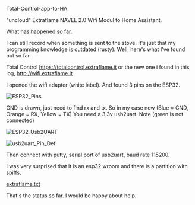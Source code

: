 Total-Control-app-to-HA

"uncloud" Extraflame NAVEL 2.0 Wifi Modul to Home Assistant.

What has happened so far.

I can still record when something is sent to the stove.
It's just that my programming knowledge is outdated (rusty).
Well, here's what I've found out so far.


Total Control
https://totalcontrol.extraflame.it
or the new one i found in this log,
http://wifi.extraflame.it

I opened the wifi adapter (white label).
And found 3 pins on the ESP32.

![ESP32_Pins](https://github.com/jeng37/Total-Control-app-to-HA/assets/12857791/8f61cc9c-6878-4c8d-9441-ce4cbc64a04e)

GND is drawn, just need to find rx and tx.
So in my case now (Blue = GND, Orange = RX, Yellow = TX)
You need a 3.3v usb2uart.
Note (green is not connected)

![ESP32_Usb2UART](https://github.com/jeng37/Total-Control-app-to-HA/assets/12857791/95634655-ef08-4f44-b724-3371b0c79307)

![usb2uart_Pin_Def](https://github.com/jeng37/Total-Control-app-to-HA/assets/12857791/fa2f1ced-ec19-4db5-8c58-adb0dc21e0f7)

Then connect with putty, serial port of usb2uart, baud rate 115200.

I was very surprised that it is an esp32 wroom and there is a partition with spiffs.

[extraflame.txt](https://github.com/user-attachments/files/16098214/extraflame.txt)


That's the status so far.
I would be happy about help.
